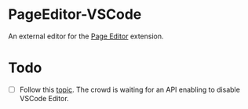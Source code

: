 # PageEditor-VSCode

An external editor for the [Page Editor](https://github.com/VanDng/Page-Manipulator) extension.

# Todo
- [ ] Follow this [topic](https://github.com/microsoft/vscode/issues/4873). The crowd is waiting for an API enabling to disable VSCode Editor.
